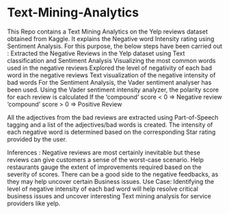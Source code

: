 # Text-Mining-Analytics

This Repo contains a Text Mining Analytics on the Yelp reviews dataset obtained from Kaggle. It explains the Negative word Intensity rating using Sentiment Analysis. For this purpose, the below steps have been carried out :
Extracted the Negative Reviews in the Yelp dataset using Text classification and Sentiment Analysis
Visualizing the most common words used in the negative reviews
Explored the level of negativity of each bad word in the negative reviews
Text visualization of the negative intensity of bad words
For the Sentiment Analysis, the Vader sentiment analyser has been used. Using the Vader sentiment intensity analyzer, the polarity score for each review is calculated If the ‘compound’ score < 0 => Negative review ‘compound’ score > 0 => Positive Review

All the adjectives from the bad reviews are extracted using Part-of-Speech tagging and a list of the adjectives/bad words is created. The intensity of each negative word is determined based on the corresponding Star rating provided by the user.

Inferences : Negative reviews are most certainly inevitable but these reviews can give customers a sense of the worst-case scenario. Help restaurants gauge the extent of improvements required based on the severity of scores. There can be a good side to the negative feedbacks, as they may help uncover certain Business issues. Use Case: Identifying the level of negative intensity of each bad word will help resolve critical business issues and uncover interesting Text mining analysis for service providers like yelp.
